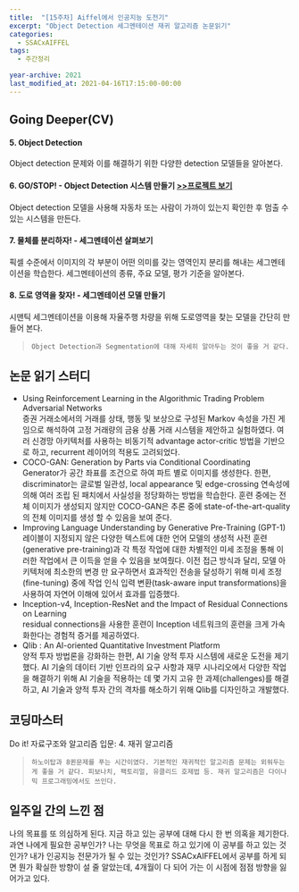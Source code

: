 ```yaml
---
title:  "[15주차] Aiffel에서 인공지능 도전기"
excerpt: "Object Detection 세그멘테이션 재귀 알고리즘 논문읽기"
categories:
  - SSACxAIFFEL
tags:
  - 주간정리

year-archive: 2021
last_modified_at: 2021-04-16T17:15:00-00:00
---
```

## Going Deeper(CV)
#### 5. Object Detection
Object detection 문제와 이를 해결하기 위한 다양한 detection 모델들을 알아본다.

#### 6. GO/STOP! - Object Detection 시스템 만들기 [>>프로젝트 보기](https://github.com/adele2020/ssacxaiffel/blob/main/GoingDeeper/%5BG6_PJ%5D_object_detection_system.ipynb)   
Object detection 모델을 사용해 자동차 또는 사람이 가까이 있는지 확인한 후 멈출 수 있는 시스템을 만든다.

#### 7. 물체를 분리하자! - 세그멘테이션 살펴보기
픽셀 수준에서 이미지의 각 부분이 어떤 의미를 갖는 영역인지 분리를 해내는 세그멘테이션을 학습한다. 세그멘테이션의 종류, 주요 모델, 평가 기준을 알아본다.

#### 8. 도로 영역을 찾자! - 세그멘테이션 모델 만들기
시맨틱 세그멘테이션을 이용해 자율주행 차량을 위해 도로영역을 찾는 모델을 간단히 만들어 본다.
>`Object Detection과 Segmentation에 대해 자세히 알아두는 것이 좋을 거 같다.`  

## 논문 읽기 스터디    
- Using Reinforcement Learning in the Algorithmic Trading Problem Adversarial Networks    
증권 거래소에서의 거래를 상태, 행동 및 보상으로 구성된 Markov 속성을 가진 게임으로 해석하여 고정 거래량의 금융 상품 거래 시스템을 제안하고 실험하였다. 여러 신경망 아키텍처를 사용하는 비동기적 advantage actor-critic 방법을 기반으로 하고, recurrent 레이어의 적용도 고려되었다.
- COCO-GAN: Generation by Parts via Conditional Coordinating    
Generator가 공간 좌표를 조건으로 하여 파트 별로 이미지를 생성한다. 한편, discriminator는 글로벌 일관성, local appearance 및 edge-crossing 연속성에 의해 여러 조립 된 패치에서 사실성을 정당화하는 방법을 학습한다. 훈련 중에는 전체 이미지가 생성되지 않지만 COCO-GAN은 추론 중에 state-of-the-art-quality의 전체 이미지를 생성 할 수 있음을 보여 준다.
- Improving Language Understanding by Generative Pre-Training (GPT-1)    
레이블이 지정되지 않은 다양한 텍스트에 대한 언어 모델의 생성적 사전 훈련(generative pre-training)과 각 특정 작업에 대한 차별적인 미세 조정을 통해 이러한 작업에서 큰 이득을 얻을 수 있음을 보여줬다. 이전 접근 방식과 달리, 모델 아키텍처에 최소한의 변경 만 요구하면서 효과적인 전송을 달성하기 위해 미세 조정(fine-tuning) 중에 작업 인식 입력 변환(task-aware input transformations)을 사용하여 자연어 이해에 있어서 효과를 입증했다.   
- Inception-v4, Inception-ResNet and the Impact of Residual Connections on Learning    
residual connections을 사용한 훈련이 Inception 네트워크의 훈련을 크게 가속화한다는 경험적 증거를 제공하였다.
- Qlib : An AI-oriented Quantitative Investment Platform    
양적 투자 방법론을 강화하는 한편, AI 기술 양적 투자 시스템에 새로운 도전을 제기했다. AI 기술의 데이터 기반 인프라의 요구 사항과 재무 시나리오에서 다양한 작업을 해결하기 위해 AI 기술을 적용하는 데 몇 가지 고유 한 과제(challenges)를 해결하고, AI 기술과 양적 투자 간의 격차를 해소하기 위해 Qlib를 디자인하고 개발했다.

## 코딩마스터   
Do it! 자료구조와 알고리즘 입문: 4. 재귀 알고리즘
>`하노이탑과 8퀸문제를 푸는 시간이였다. 기본적인 재귀적인 알고리즘 문제는 외워두는게 좋을 거 같다. 피보나치, 팩토리얼, 유클리드 호제법 등. 재귀 알고리즘은 다이나믹 프로그래밍에서도 쓰인다.`  

## 일주일 간의 느낀 점
나의 목표를 또 의심하게 된다. 지금 하고 있는 공부에 대해 다시 한 번 의혹을 제기한다. 과연 나에게 필요한 공부인가? 나는 무엇을 목표로 하고 있기에 이 공부를 하고 있는 것인가? 내가 인공지능 전문가가 될 수 있는 것인가? SSACxAIFFEL에서 공부를 하게 되면 뭔가 확실한 방향이 설 줄 알았는데, 4개월이 다 되어 가는 이 시점에 점점 방향을 잃어가고 있다. 
